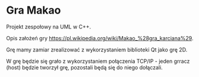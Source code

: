 # Gra Makao
Projekt zespołowy na UML w C++.

Opis założeń gry https://pl.wikipedia.org/wiki/Makao_%28gra_karciana%29.

Grę mamy zamiar zrealizować z wykorzystaniem biblioteki Qt jako grę 2D.

W grę będzie się grało z wykorzystaniem połączenia TCP/IP - jeden grracz (host) będzie tworzył grę, pozostali będą się do niego dołączali.
